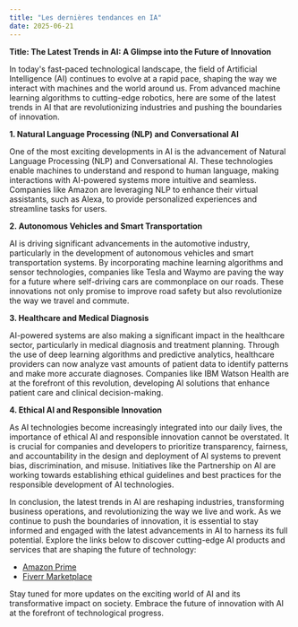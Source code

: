 ```yaml
---
title: "Les dernières tendances en IA"
date: 2025-06-21
---
```


**Title: The Latest Trends in AI: A Glimpse into the Future of Innovation**

In today's fast-paced technological landscape, the field of Artificial Intelligence (AI) continues to evolve at a rapid pace, shaping the way we interact with machines and the world around us. From advanced machine learning algorithms to cutting-edge robotics, here are some of the latest trends in AI that are revolutionizing industries and pushing the boundaries of innovation.

**1. Natural Language Processing (NLP) and Conversational AI**

One of the most exciting developments in AI is the advancement of Natural Language Processing (NLP) and Conversational AI. These technologies enable machines to understand and respond to human language, making interactions with AI-powered systems more intuitive and seamless. Companies like Amazon are leveraging NLP to enhance their virtual assistants, such as Alexa, to provide personalized experiences and streamline tasks for users.

**2. Autonomous Vehicles and Smart Transportation**

AI is driving significant advancements in the automotive industry, particularly in the development of autonomous vehicles and smart transportation systems. By incorporating machine learning algorithms and sensor technologies, companies like Tesla and Waymo are paving the way for a future where self-driving cars are commonplace on our roads. These innovations not only promise to improve road safety but also revolutionize the way we travel and commute.

**3. Healthcare and Medical Diagnosis**

AI-powered systems are also making a significant impact in the healthcare sector, particularly in medical diagnosis and treatment planning. Through the use of deep learning algorithms and predictive analytics, healthcare providers can now analyze vast amounts of patient data to identify patterns and make more accurate diagnoses. Companies like IBM Watson Health are at the forefront of this revolution, developing AI solutions that enhance patient care and clinical decision-making.

**4. Ethical AI and Responsible Innovation**

As AI technologies become increasingly integrated into our daily lives, the importance of ethical AI and responsible innovation cannot be overstated. It is crucial for companies and developers to prioritize transparency, fairness, and accountability in the design and deployment of AI systems to prevent bias, discrimination, and misuse. Initiatives like the Partnership on AI are working towards establishing ethical guidelines and best practices for the responsible development of AI technologies.

In conclusion, the latest trends in AI are reshaping industries, transforming business operations, and revolutionizing the way we live and work. As we continue to push the boundaries of innovation, it is essential to stay informed and engaged with the latest advancements in AI to harness its full potential. Explore the links below to discover cutting-edge AI products and services that are shaping the future of technology:

- [Amazon Prime](https://www.amazon.fr/amazonprime?_encoding=UTF8&primeCampaignId=prime_assoc_ft&tag=zenzen0d-21France)
- [Fiverr Marketplace](https://go.fiverr.com/visit/?bta=1071918&brand=fiverrmarketplace)

Stay tuned for more updates on the exciting world of AI and its transformative impact on society. Embrace the future of innovation with AI at the forefront of technological progress.